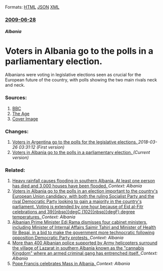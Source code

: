 
Formats: [HTML](/news/2009/06/28/voters-in-albania-go-to-the-polls-in-a-parliamentary-election.html)  [JSON](/news/2009/06/28/voters-in-albania-go-to-the-polls-in-a-parliamentary-election.json)  [XML](/news/2009/06/28/voters-in-albania-go-to-the-polls-in-a-parliamentary-election.xml)  

### [2009-06-28](/news/2009/06/28/index.md)

##### Albania
#  Voters in Albania go to the polls in a parliamentary election. 

Albanians were voting in legislative elections seen as crucial for the European future of the country, with polls showing the two main rivals neck and neck.


### Sources:

1. [BBC](http://news.bbc.co.uk/1/hi/world/europe/8122759.stm)
2. [The Age](http://news.theage.com.au/breaking-news-world/albanians-voting-to-elect-new-parliament-20090628-d0xh.html)
2. [Cover Image](http://images.theage.com.au/2011/08/09/2545564/facebook-thumb-theage.png)

### Changes:

1. [ Voters in Argentina go to the polls for the legislative elections. ](/news/2009/06/28/voters-in-argentina-go-to-the-polls-for-the-legislative-elections.md) _2018-03-26 03:31:12 (First version)_
1. [ Voters in Albania go to the polls in a parliamentary election. ](/news/2009/06/28/voters-in-albania-go-to-the-polls-in-a-parliamentary-election.md) _(Current version)_

### Related:

1. [Heavy rainfall causes flooding in southern Albania. At least one person has died and 3,000 houses have been flooded. ](/news/2017/12/2/heavy-rainfall-causes-flooding-in-southern-albania-at-least-one-person-has-died-and-3-000-houses-have-been-flooded.md) _Context: Albania_
2. [Voters in Albania go to the polls in an election important to the country's European Union candidacy, with both the ruling Socialist Party and the rival Democratic Party looking to gain a majority in the country's parliament. Voting is extended by one hour because of Eid al-Fitr celebrations and 39{{nbsp}}degC (102{{nbsp}}degF) degree temperatures. ](/news/2017/06/25/voters-in-albania-go-to-the-polls-in-an-election-important-to-the-country-s-european-union-candidacy-with-both-the-ruling-socialist-party-a.md) _Context: Albania_
3. [Albanian Prime Minister Edi Rama dismisses four cabinet ministers, including Minister of Internal Affairs Saimir Tahiri and Minister of Health Ilir Beqaj, in a bid to make the government more technocratic following opposition Democratic Party protests. ](/news/2017/03/12/albanian-prime-minister-edi-rama-dismisses-four-cabinet-ministers-including-minister-of-internal-affairs-saimir-tahiri-and-minister-of-heal.md) _Context: Albania_
4. [More than 400 Albanian police supported by Army helicopters surround the village of Lazarat in southern Albania known as the "cannabis Kingdom" where an armed criminal gang has entrenched itself. ](/news/2015/06/25/more-than-400-albanian-police-supported-by-army-helicopters-surround-the-village-of-lazarat-in-southern-albania-known-as-the-cannabis-kingd.md) _Context: Albania_
5. [Pope Francis celebrates Mass in Albania. ](/news/2014/09/21/pope-francis-celebrates-mass-in-albania.md) _Context: Albania_
